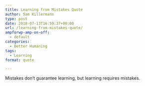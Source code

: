 ```yaml
---
title: Learning from Mistakes Quote
author: Sam Killermann
type: post
date: 2018-07-13T16:59:37+00:00
url: /learning-from-mistakes-quote/
ampforwp-amp-on-off:
  - default
categories:
  - Better Humaning
tags:
  - Learning
format: quote

---
```

Mistakes don&#8217;t guarantee learning, but learning requires mistakes.